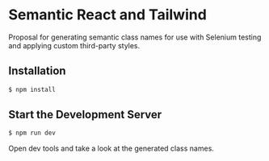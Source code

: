 # Semantic React and Tailwind

Proposal for generating semantic class names for use with Selenium testing and applying custom third-party styles.

## Installation

```bash
$ npm install
```

## Start the Development Server

```bash
$ npm run dev
```

Open dev tools and take a look at the generated class names.
